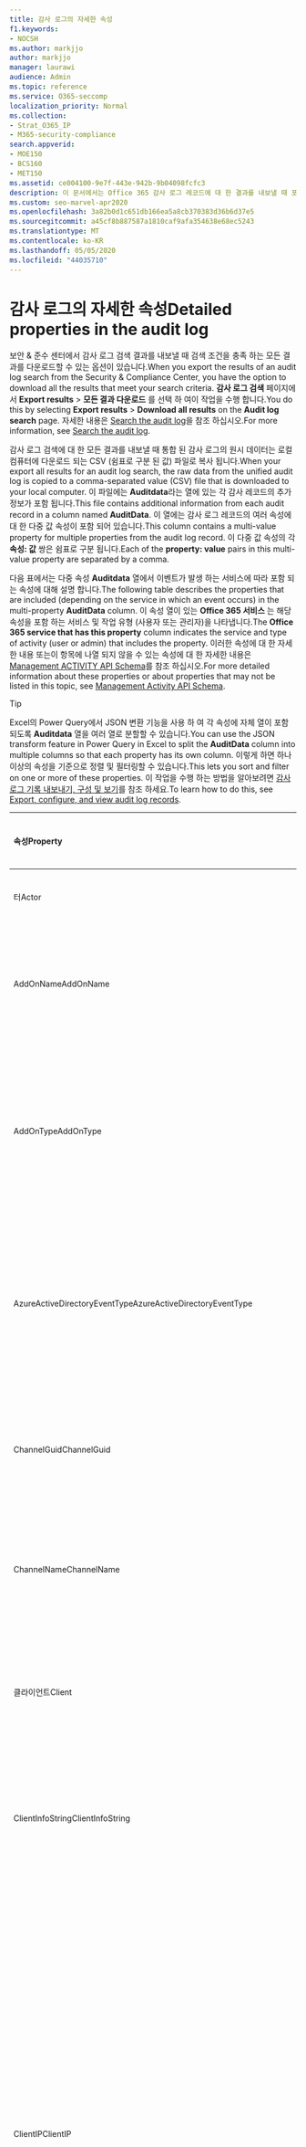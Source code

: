 ```yaml
---
title: 감사 로그의 자세한 속성
f1.keywords:
- NOCSH
ms.author: markjjo
author: markjjo
manager: laurawi
audience: Admin
ms.topic: reference
ms.service: O365-seccomp
localization_priority: Normal
ms.collection:
- Strat_O365_IP
- M365-security-compliance
search.appverid:
- MOE150
- BCS160
- MET150
ms.assetid: ce004100-9e7f-443e-942b-9b04098fcfc3
description: 이 문서에서는 Office 365 감사 로그 레코드에 대 한 결과를 내보낼 때 포함 되는 추가 속성에 대해 설명 합니다.
ms.custom: seo-marvel-apr2020
ms.openlocfilehash: 3a82b0d1c651db166ea5a8cb370383d36b6d37e5
ms.sourcegitcommit: a45cf8b887587a1810caf9afa354638e68ec5243
ms.translationtype: MT
ms.contentlocale: ko-KR
ms.lasthandoff: 05/05/2020
ms.locfileid: "44035710"
---
```

# <a name="detailed-properties-in-the-audit-log"></a><span data-ttu-id="0050f-103">감사 로그의 자세한 속성</span><span class="sxs-lookup"><span data-stu-id="0050f-103">Detailed properties in the audit log</span></span>

<span data-ttu-id="0050f-104">보안 & 준수 센터에서 감사 로그 검색 결과를 내보낼 때 검색 조건을 충족 하는 모든 결과를 다운로드할 수 있는 옵션이 있습니다.</span><span class="sxs-lookup"><span data-stu-id="0050f-104">When you export the results of an audit log search from the Security & Compliance Center, you have the option to download all the results that meet your search criteria.</span></span> <span data-ttu-id="0050f-105">**감사 로그 검색** 페이지에서 **Export results** \> **모든 결과 다운로드** 를 선택 하 여이 작업을 수행 합니다.</span><span class="sxs-lookup"><span data-stu-id="0050f-105">You do this by selecting **Export results** \> **Download all results** on the **Audit log search** page.</span></span> <span data-ttu-id="0050f-106">자세한 내용은 [Search the audit log](search-the-audit-log-in-security-and-compliance.md)을 참조 하십시오.</span><span class="sxs-lookup"><span data-stu-id="0050f-106">For more information, see [Search the audit log](search-the-audit-log-in-security-and-compliance.md).</span></span>
  
 <span data-ttu-id="0050f-107">감사 로그 검색에 대 한 모든 결과를 내보낼 때 통합 된 감사 로그의 원시 데이터는 로컬 컴퓨터에 다운로드 되는 CSV (쉼표로 구분 된 값) 파일로 복사 됩니다.</span><span class="sxs-lookup"><span data-stu-id="0050f-107">When your export all results for an audit log search, the raw data from the unified audit log is copied to a comma-separated value (CSV) file that is downloaded to your local computer.</span></span> <span data-ttu-id="0050f-108">이 파일에는 **Auditdata**라는 열에 있는 각 감사 레코드의 추가 정보가 포함 됩니다.</span><span class="sxs-lookup"><span data-stu-id="0050f-108">This file contains additional information from each audit record in a column named **AuditData**.</span></span> <span data-ttu-id="0050f-109">이 열에는 감사 로그 레코드의 여러 속성에 대 한 다중 값 속성이 포함 되어 있습니다.</span><span class="sxs-lookup"><span data-stu-id="0050f-109">This column contains a multi-value property for multiple properties from the audit log record.</span></span> <span data-ttu-id="0050f-110">이 다중 값 속성의 각 **속성: 값** 쌍은 쉼표로 구분 됩니다.</span><span class="sxs-lookup"><span data-stu-id="0050f-110">Each of the **property: value** pairs in this multi-value property are separated by a comma.</span></span> 
  
<span data-ttu-id="0050f-111">다음 표에서는 다중 속성 **Auditdata** 열에서 이벤트가 발생 하는 서비스에 따라 포함 되는 속성에 대해 설명 합니다.</span><span class="sxs-lookup"><span data-stu-id="0050f-111">The following table describes the properties that are included (depending on the service in which an event occurs) in the multi-property **AuditData** column.</span></span> <span data-ttu-id="0050f-112">이 속성 열이 있는 **Office 365 서비스** 는 해당 속성을 포함 하는 서비스 및 작업 유형 (사용자 또는 관리자)을 나타냅니다.</span><span class="sxs-lookup"><span data-stu-id="0050f-112">The **Office 365 service that has this property** column indicates the service and type of activity (user or admin) that includes the property.</span></span> <span data-ttu-id="0050f-113">이러한 속성에 대 한 자세한 내용 또는이 항목에 나열 되지 않을 수 있는 속성에 대 한 자세한 내용은 [Management ACTIVITY API Schema](https://go.microsoft.com/fwlink/p/?LinkId=717993)를 참조 하십시오.</span><span class="sxs-lookup"><span data-stu-id="0050f-113">For more detailed information about these properties or about properties that may not be listed in this topic, see [Management Activity API Schema](https://go.microsoft.com/fwlink/p/?LinkId=717993).</span></span>
  
> [!TIP]
> <span data-ttu-id="0050f-114">Excel의 Power Query에서 JSON 변환 기능을 사용 하 여 각 속성에 자체 열이 포함 되도록 **Auditdata** 열을 여러 열로 분할할 수 있습니다.</span><span class="sxs-lookup"><span data-stu-id="0050f-114">You can use the JSON transform feature in Power Query in Excel to split the **AuditData** column into multiple columns so that each property has its own column.</span></span> <span data-ttu-id="0050f-115">이렇게 하면 하나 이상의 속성을 기준으로 정렬 및 필터링할 수 있습니다.</span><span class="sxs-lookup"><span data-stu-id="0050f-115">This lets you sort and filter on one or more of these properties.</span></span> <span data-ttu-id="0050f-116">이 작업을 수행 하는 방법을 알아보려면 [감사 로그 기록 내보내기, 구성 및 보기](export-view-audit-log-records.md)를 참조 하세요.</span><span class="sxs-lookup"><span data-stu-id="0050f-116">To learn how to do this, see [Export, configure, and view audit log records](export-view-audit-log-records.md).</span></span> 
  
|<span data-ttu-id="0050f-117">**속성**</span><span class="sxs-lookup"><span data-stu-id="0050f-117">**Property**</span></span>|<span data-ttu-id="0050f-118">**설명**</span><span class="sxs-lookup"><span data-stu-id="0050f-118">**Description**</span></span>|<span data-ttu-id="0050f-119">**이 속성을 가진 Microsoft 365 서비스**</span><span class="sxs-lookup"><span data-stu-id="0050f-119">**Microsoft 365 service that has this property**</span></span>|
|:-----|:-----|:-----|
|<span data-ttu-id="0050f-120">터</span><span class="sxs-lookup"><span data-stu-id="0050f-120">Actor</span></span>|<span data-ttu-id="0050f-121">작업을 수행한 사용자 또는 서비스 계정입니다.</span><span class="sxs-lookup"><span data-stu-id="0050f-121">The user or service account that performed the action.</span></span>|<span data-ttu-id="0050f-122">Azure Active Directory</span><span class="sxs-lookup"><span data-stu-id="0050f-122">Azure Active Directory</span></span>|
|<span data-ttu-id="0050f-123">AddOnName</span><span class="sxs-lookup"><span data-stu-id="0050f-123">AddOnName</span></span>|<span data-ttu-id="0050f-124">팀에서 추가, 제거 또는 업데이트 된 추가 기능의 이름입니다.</span><span class="sxs-lookup"><span data-stu-id="0050f-124">The name of an add-on that was added, removed, or updated in a team.</span></span> <span data-ttu-id="0050f-125">Microsoft 팀의 추가 기능 유형은 bot, 커넥터 또는 탭입니다.</span><span class="sxs-lookup"><span data-stu-id="0050f-125">The type of add-ons in Microsoft Teams is a bot, a connector, or a tab.</span></span>|<span data-ttu-id="0050f-126">Microsoft Teams</span><span class="sxs-lookup"><span data-stu-id="0050f-126">Microsoft Teams</span></span>|
|<span data-ttu-id="0050f-127">AddOnType</span><span class="sxs-lookup"><span data-stu-id="0050f-127">AddOnType</span></span>|<span data-ttu-id="0050f-128">팀에서 추가, 제거 또는 업데이트 된 추가 기능의 유형입니다.</span><span class="sxs-lookup"><span data-stu-id="0050f-128">The type of an add-on that was added, removed, or updated in a team.</span></span> <span data-ttu-id="0050f-129">다음 값은 추가 기능의 형식을 나타냅니다.</span><span class="sxs-lookup"><span data-stu-id="0050f-129">The following values indicate the type of add-on.</span></span>  <br/> <span data-ttu-id="0050f-130">**1** -bot을 나타냅니다.</span><span class="sxs-lookup"><span data-stu-id="0050f-130">**1** - Indicates a bot.</span></span><br/> <span data-ttu-id="0050f-131">**2** -커넥터를 나타냅니다.</span><span class="sxs-lookup"><span data-stu-id="0050f-131">**2** - Indicates a connector.</span></span><br/> <span data-ttu-id="0050f-132">**3** -탭을 나타냅니다.</span><span class="sxs-lookup"><span data-stu-id="0050f-132">**3** - Indicates a tab.</span></span>|<span data-ttu-id="0050f-133">Microsoft Teams</span><span class="sxs-lookup"><span data-stu-id="0050f-133">Microsoft Teams</span></span>|
|<span data-ttu-id="0050f-134">AzureActiveDirectoryEventType</span><span class="sxs-lookup"><span data-stu-id="0050f-134">AzureActiveDirectoryEventType</span></span>|<span data-ttu-id="0050f-135">Azure Active Directory 이벤트의 유형입니다.</span><span class="sxs-lookup"><span data-stu-id="0050f-135">The type of Azure Active Directory event.</span></span> <span data-ttu-id="0050f-136">이벤트 유형을 나타내는 값은 다음과 같습니다.</span><span class="sxs-lookup"><span data-stu-id="0050f-136">The following values indicate the type of event.</span></span>  <br/> <span data-ttu-id="0050f-137">**0** -계정 로그인 이벤트를 나타냅니다.</span><span class="sxs-lookup"><span data-stu-id="0050f-137">**0** - Indicates an account login event.</span></span><br/> <span data-ttu-id="0050f-138">**1** -Azure 응용 프로그램 보안 이벤트를 나타냅니다.</span><span class="sxs-lookup"><span data-stu-id="0050f-138">**1** - Indicates an Azure application security event.</span></span>|<span data-ttu-id="0050f-139">Azure Active Directory</span><span class="sxs-lookup"><span data-stu-id="0050f-139">Azure Active Directory</span></span>|
|<span data-ttu-id="0050f-140">ChannelGuid</span><span class="sxs-lookup"><span data-stu-id="0050f-140">ChannelGuid</span></span>|<span data-ttu-id="0050f-141">Microsoft 팀 채널의 ID입니다.</span><span class="sxs-lookup"><span data-stu-id="0050f-141">The ID of a Microsoft Teams channel.</span></span> <span data-ttu-id="0050f-142">채널이 있는 팀이 **Teamname** 및 **teamname** 속성으로 식별 됩니다.</span><span class="sxs-lookup"><span data-stu-id="0050f-142">The team that the channel is located in is identified by the **TeamName** and **TeamGuid** properties.</span></span>|<span data-ttu-id="0050f-143">Microsoft Teams</span><span class="sxs-lookup"><span data-stu-id="0050f-143">Microsoft Teams</span></span>|
|<span data-ttu-id="0050f-144">ChannelName</span><span class="sxs-lookup"><span data-stu-id="0050f-144">ChannelName</span></span>|<span data-ttu-id="0050f-145">Microsoft 팀 채널의 이름입니다.</span><span class="sxs-lookup"><span data-stu-id="0050f-145">The name of a Microsoft Teams channel.</span></span> <span data-ttu-id="0050f-146">채널이 있는 팀이 **Teamname** 및 **teamname** 속성으로 식별 됩니다.</span><span class="sxs-lookup"><span data-stu-id="0050f-146">The team that the channel is located in is identified by the **TeamName** and **TeamGuid** properties.</span></span>|<span data-ttu-id="0050f-147">Microsoft Teams</span><span class="sxs-lookup"><span data-stu-id="0050f-147">Microsoft Teams</span></span>|
|<span data-ttu-id="0050f-148">클라이언트</span><span class="sxs-lookup"><span data-stu-id="0050f-148">Client</span></span>|<span data-ttu-id="0050f-149">클라이언트 장치, 장치 OS 및 login 이벤트에 사용 되는 장치 브라우저 (예: Nokia Lumia 920;) Windows Phone 8; IE Mobile 11).</span><span class="sxs-lookup"><span data-stu-id="0050f-149">The client device, the device OS, and the device browser used for the login event (for example, Nokia Lumia 920; Windows Phone 8; IE Mobile 11).</span></span>|<span data-ttu-id="0050f-150">Azure Active Directory</span><span class="sxs-lookup"><span data-stu-id="0050f-150">Azure Active Directory</span></span>|
|<span data-ttu-id="0050f-151">ClientInfoString</span><span class="sxs-lookup"><span data-stu-id="0050f-151">ClientInfoString</span></span>|<span data-ttu-id="0050f-152">브라우저 버전, Outlook 버전 및 모바일 장치 정보와 같이 작업을 수행 하는 데 사용한 전자 메일 클라이언트에 대 한 정보</span><span class="sxs-lookup"><span data-stu-id="0050f-152">Information about the email client that was used to perform the operation, such as a browser version, Outlook version, and mobile device information</span></span>|<span data-ttu-id="0050f-153">Exchange (사서함 활동)</span><span class="sxs-lookup"><span data-stu-id="0050f-153">Exchange (mailbox activity)</span></span>|
|<span data-ttu-id="0050f-154">ClientIP</span><span class="sxs-lookup"><span data-stu-id="0050f-154">ClientIP</span></span>|<span data-ttu-id="0050f-155">활동을 로그할 때 사용 된 장치의 IP 주소입니다.</span><span class="sxs-lookup"><span data-stu-id="0050f-155">The IP address of the device that was used when the activity was logged.</span></span> <span data-ttu-id="0050f-156">IP 주소는 IPv4 또는 IPv6 주소 형식으로 표시됩니다.</span><span class="sxs-lookup"><span data-stu-id="0050f-156">The IP address is displayed in either an IPv4 or IPv6 address format.</span></span><br/><br/> <span data-ttu-id="0050f-157">일부 서비스의 경우이 속성에 표시 되는 값은 사용자를 대신 하 여 서비스를 호출 하는 신뢰할 수 있는 응용 프로그램 (예: 웹 앱의 Office)의 IP 주소 이며, 활동을 수행한 사용자가 사용 하는 장치의 IP 주소가 아닙니다.</span><span class="sxs-lookup"><span data-stu-id="0050f-157">For some services, the value displayed in this property might be the IP address for a trusted application (for example, Office on the web apps) calling into the service on behalf of a user and not the IP address of the device used by person who performed the activity.</span></span> <br/><br/><span data-ttu-id="0050f-158">또한 Azure Active Directory 관련 이벤트에 대 한 관리 활동 (또는 시스템 계정에서 수행 하는 작업)에 대해 IP 주소가 기록 되지 않으며 ClientIP 속성 값은 `null`입니다.</span><span class="sxs-lookup"><span data-stu-id="0050f-158">Also, for admin activity (or activity performed by a system account) for Azure Active Directory-related events, the IP address isn't logged and the value for the ClientIP property is `null`.</span></span> |<span data-ttu-id="0050f-159">Azure Active Directory, Exchange, SharePoint</span><span class="sxs-lookup"><span data-stu-id="0050f-159">Azure Active Directory, Exchange, SharePoint</span></span>|
|<span data-ttu-id="0050f-160">CreationTime</span><span class="sxs-lookup"><span data-stu-id="0050f-160">CreationTime</span></span>|<span data-ttu-id="0050f-161">사용자가 활동을 수행 했을 때 UTC (협정 세계시)로 표시 되는 날짜와 시간입니다.</span><span class="sxs-lookup"><span data-stu-id="0050f-161">The date and time in Coordinated Universal Time (UTC) when the user performed the activity.</span></span>|<span data-ttu-id="0050f-162">모두</span><span class="sxs-lookup"><span data-stu-id="0050f-162">All</span></span>|
|<span data-ttu-id="0050f-163">DestinationFileExtension</span><span class="sxs-lookup"><span data-stu-id="0050f-163">DestinationFileExtension</span></span>|<span data-ttu-id="0050f-164">복사 하거나 이동할 파일의 파일 확장명입니다.</span><span class="sxs-lookup"><span data-stu-id="0050f-164">The file extension of a file that is copied or moved.</span></span> <span data-ttu-id="0050f-165">이 속성은 FileCopied 및 FileMoved 사용자 작업에만 표시 됩니다.</span><span class="sxs-lookup"><span data-stu-id="0050f-165">This property is displayed only for the FileCopied and FileMoved user activities.</span></span>|<span data-ttu-id="0050f-166">SharePoint</span><span class="sxs-lookup"><span data-stu-id="0050f-166">SharePoint</span></span>|
|<span data-ttu-id="0050f-167">DestinationFileName</span><span class="sxs-lookup"><span data-stu-id="0050f-167">DestinationFileName</span></span>|<span data-ttu-id="0050f-168">파일 이름이 복사 되거나 이동 됩니다.</span><span class="sxs-lookup"><span data-stu-id="0050f-168">The name of the file is copied or moved.</span></span> <span data-ttu-id="0050f-169">이 속성은 FileCopied 및 FileMoved 작업에만 표시 됩니다.</span><span class="sxs-lookup"><span data-stu-id="0050f-169">This property is displayed only for the FileCopied and FileMoved actions.</span></span>|<span data-ttu-id="0050f-170">SharePoint</span><span class="sxs-lookup"><span data-stu-id="0050f-170">SharePoint</span></span>|
|<span data-ttu-id="0050f-171">DestinationRelativeUrl</span><span class="sxs-lookup"><span data-stu-id="0050f-171">DestinationRelativeUrl</span></span>|<span data-ttu-id="0050f-172">파일을 복사 하거나 이동할 대상 폴더의 URL입니다.</span><span class="sxs-lookup"><span data-stu-id="0050f-172">The URL of the destination folder where a file is copied or moved.</span></span> <span data-ttu-id="0050f-173">**SiteURL**, **DestinationRelativeURL**및 **destinationfilename** 속성에 대 한 값의 조합이 복사 된 파일의 전체 경로 이름인 **ObjectID** 속성의 값과 같습니다.</span><span class="sxs-lookup"><span data-stu-id="0050f-173">The combination of the values for the **SiteURL**, the **DestinationRelativeURL**, and the **DestinationFileName** property is the same as the value for the **ObjectID** property, which is the full path name for the file that was copied.</span></span> <span data-ttu-id="0050f-174">이 속성은 FileCopied 및 FileMoved 사용자 작업에만 표시 됩니다.</span><span class="sxs-lookup"><span data-stu-id="0050f-174">This property is displayed only for the FileCopied and FileMoved user activities.</span></span>|<span data-ttu-id="0050f-175">SharePoint</span><span class="sxs-lookup"><span data-stu-id="0050f-175">SharePoint</span></span>|
|<span data-ttu-id="0050f-176">EventSource</span><span class="sxs-lookup"><span data-stu-id="0050f-176">EventSource</span></span>|<span data-ttu-id="0050f-177">SharePoint에서 이벤트가 발생 한 것을 식별 합니다.</span><span class="sxs-lookup"><span data-stu-id="0050f-177">Identifies that an event occurred in SharePoint.</span></span> <span data-ttu-id="0050f-178">사용할 수 있는 값은 **SharePoint** 및 **objectmodel**입니다.</span><span class="sxs-lookup"><span data-stu-id="0050f-178">Possible values are **SharePoint** and **ObjectModel**.</span></span>|<span data-ttu-id="0050f-179">SharePoint</span><span class="sxs-lookup"><span data-stu-id="0050f-179">SharePoint</span></span>|
|<span data-ttu-id="0050f-180">ExternalAccess</span><span class="sxs-lookup"><span data-stu-id="0050f-180">ExternalAccess</span></span>|<span data-ttu-id="0050f-181">Exchange 관리 활동의 경우, cmdlet이 조직의 사용자에 의해 실행 되었는지, Microsoft 데이터 센터 담당자나 데이터 센터 서비스 계정 또는 위임 된 관리자가 실행할지를 지정 합니다.</span><span class="sxs-lookup"><span data-stu-id="0050f-181">For Exchange admin activity, specifies whether the cmdlet was run by a user in your organization, by Microsoft datacenter personnel or a datacenter service account, or by a delegated administrator.</span></span> <span data-ttu-id="0050f-182">값이 **False** 이면 조직의 다른 사용자가 cmdlet을 실행 한 것입니다.</span><span class="sxs-lookup"><span data-stu-id="0050f-182">The value **False** indicates that the cmdlet was run by someone in your organization.</span></span> <span data-ttu-id="0050f-183">**True** 값은 데이터 센터 직원, 데이터 센터 서비스 계정 또는 위임 된 관리자에 의해 cmdlet이 실행 되었음을 나타냅니다.</span><span class="sxs-lookup"><span data-stu-id="0050f-183">The value **True** indicates that the cmdlet was run by datacenter personnel, a datacenter service account, or a delegated administrator.</span></span>  <br/> <span data-ttu-id="0050f-184">Exchange 사서함 활동의 경우 조직 외부의 사용자가 사서함에 액세스 했는지 여부를 지정 합니다.</span><span class="sxs-lookup"><span data-stu-id="0050f-184">For Exchange mailbox activity, specifies whether a mailbox was accessed by a user outside your organization.</span></span>|<span data-ttu-id="0050f-185">Exchange</span><span class="sxs-lookup"><span data-stu-id="0050f-185">Exchange</span></span>|
|<span data-ttu-id="0050f-186">ExtendedProperties</span><span class="sxs-lookup"><span data-stu-id="0050f-186">ExtendedProperties</span></span>|<span data-ttu-id="0050f-187">Azure Active Directory 이벤트에 대 한 확장 된 속성입니다.</span><span class="sxs-lookup"><span data-stu-id="0050f-187">The extended properties for an Azure Active Directory event.</span></span>|<span data-ttu-id="0050f-188">Azure Active Directory</span><span class="sxs-lookup"><span data-stu-id="0050f-188">Azure Active Directory</span></span>|
|<span data-ttu-id="0050f-189">ID</span><span class="sxs-lookup"><span data-stu-id="0050f-189">ID</span></span>|<span data-ttu-id="0050f-190">보고서 항목의 ID입니다.</span><span class="sxs-lookup"><span data-stu-id="0050f-190">The ID of the report entry.</span></span> <span data-ttu-id="0050f-191">ID는 보고서 항목을 고유 하 게 식별 합니다.</span><span class="sxs-lookup"><span data-stu-id="0050f-191">The ID uniquely identifies the report entry.</span></span>|<span data-ttu-id="0050f-192">모두</span><span class="sxs-lookup"><span data-stu-id="0050f-192">All</span></span>|
|<span data-ttu-id="0050f-193">InternalLogonType</span><span class="sxs-lookup"><span data-stu-id="0050f-193">InternalLogonType</span></span>|<span data-ttu-id="0050f-194">내부용으로 예약되어 있습니다.</span><span class="sxs-lookup"><span data-stu-id="0050f-194">Reserved for internal use.</span></span>|<span data-ttu-id="0050f-195">Exchange (사서함 활동)</span><span class="sxs-lookup"><span data-stu-id="0050f-195">Exchange (mailbox activity)</span></span>|
|<span data-ttu-id="0050f-196">ItemType</span><span class="sxs-lookup"><span data-stu-id="0050f-196">ItemType</span></span>|<span data-ttu-id="0050f-197">액세스 하거나 수정한 개체의 유형입니다.</span><span class="sxs-lookup"><span data-stu-id="0050f-197">The type of object that was accessed or modified.</span></span> <span data-ttu-id="0050f-198">사용할 수 있는 값에는 **파일**, **폴더**, **웹**, **사이트**, **테 넌 트**및 **documentlibrary**가 있습니다.</span><span class="sxs-lookup"><span data-stu-id="0050f-198">Possible values include **File**, **Folder**, **Web**, **Site**, **Tenant**, and **DocumentLibrary**.</span></span>|<span data-ttu-id="0050f-199">SharePoint</span><span class="sxs-lookup"><span data-stu-id="0050f-199">SharePoint</span></span>|
|<span data-ttu-id="0050f-200">LoginStatus</span><span class="sxs-lookup"><span data-stu-id="0050f-200">LoginStatus</span></span>|<span data-ttu-id="0050f-201">발생 했을 수 있는 로그인 실패를 확인 합니다.</span><span class="sxs-lookup"><span data-stu-id="0050f-201">Identifies login failures that might have occurred.</span></span>|<span data-ttu-id="0050f-202">Azure Active Directory</span><span class="sxs-lookup"><span data-stu-id="0050f-202">Azure Active Directory</span></span>|
|<span data-ttu-id="0050f-203">LogonType</span><span class="sxs-lookup"><span data-stu-id="0050f-203">LogonType</span></span>|<span data-ttu-id="0050f-204">사서함 액세스 유형입니다.</span><span class="sxs-lookup"><span data-stu-id="0050f-204">The type of mailbox access.</span></span> <span data-ttu-id="0050f-205">다음 값은 사서함에 액세스 한 사용자의 유형을 나타냅니다.</span><span class="sxs-lookup"><span data-stu-id="0050f-205">The following values indicate the type of user who accessed the mailbox.</span></span>  <br/><br/> <span data-ttu-id="0050f-206">**0** -사서함 소유자를 나타냅니다.</span><span class="sxs-lookup"><span data-stu-id="0050f-206">**0** - Indicates a mailbox owner.</span></span><br/> <span data-ttu-id="0050f-207">**1** -관리자를 나타냅니다.</span><span class="sxs-lookup"><span data-stu-id="0050f-207">**1** - Indicates an administrator.</span></span><br/> <span data-ttu-id="0050f-208">**2** -대리인을 나타냅니다.</span><span class="sxs-lookup"><span data-stu-id="0050f-208">**2** - Indicates a delegate.</span></span> <br/><span data-ttu-id="0050f-209">**3** -Microsoft 데이터 센터의 전송 서비스를 나타냅니다.</span><span class="sxs-lookup"><span data-stu-id="0050f-209">**3** - Indicates the transport service in the Microsoft datacenter.</span></span><br/> <span data-ttu-id="0050f-210">**4** -Microsoft 데이터 센터의 서비스 계정을 나타냅니다.</span><span class="sxs-lookup"><span data-stu-id="0050f-210">**4** - Indicates a   service account in the Microsoft datacenter.</span></span> <br/><span data-ttu-id="0050f-211">**6** -위임 된 관리자를 나타냅니다.</span><span class="sxs-lookup"><span data-stu-id="0050f-211">**6** - Indicates a delegated administrator.</span></span>|<span data-ttu-id="0050f-212">Exchange (사서함 활동)</span><span class="sxs-lookup"><span data-stu-id="0050f-212">Exchange (mailbox activity)</span></span>|
|<span data-ttu-id="0050f-213">MailboxGuid</span><span class="sxs-lookup"><span data-stu-id="0050f-213">MailboxGuid</span></span>|<span data-ttu-id="0050f-214">액세스 한 사서함의 Exchange GUID입니다.</span><span class="sxs-lookup"><span data-stu-id="0050f-214">The Exchange GUID of the mailbox that was accessed.</span></span>|<span data-ttu-id="0050f-215">Exchange (사서함 활동)</span><span class="sxs-lookup"><span data-stu-id="0050f-215">Exchange (mailbox activity)</span></span>|
|<span data-ttu-id="0050f-216">MailboxOwnerUPN</span><span class="sxs-lookup"><span data-stu-id="0050f-216">MailboxOwnerUPN</span></span>|<span data-ttu-id="0050f-217">액세스 한 사서함을 소유한 사용자의 전자 메일 주소입니다.</span><span class="sxs-lookup"><span data-stu-id="0050f-217">The email address of the person who owns the mailbox that was accessed.</span></span>|<span data-ttu-id="0050f-218">Exchange (사서함 활동)</span><span class="sxs-lookup"><span data-stu-id="0050f-218">Exchange (mailbox activity)</span></span>|
|<span data-ttu-id="0050f-219">구성원</span><span class="sxs-lookup"><span data-stu-id="0050f-219">Members</span></span>|<span data-ttu-id="0050f-220">팀에서 추가 되거나 제거 된 사용자를 나열 합니다.</span><span class="sxs-lookup"><span data-stu-id="0050f-220">Lists the users that have been added or removed from a team.</span></span> <span data-ttu-id="0050f-221">다음 값은 사용자에게 할당된 역할 유형을 나타냅니다.</span><span class="sxs-lookup"><span data-stu-id="0050f-221">The following values indicate the Role type assigned to the user.</span></span>  <br/><br/> <span data-ttu-id="0050f-222">**1** -소유자 역할을 나타냅니다.</span><span class="sxs-lookup"><span data-stu-id="0050f-222">**1** - Indicates  the Owner role.</span></span><br/> <span data-ttu-id="0050f-223">**2** - 구성원 역할을 나타냅니다.</span><span class="sxs-lookup"><span data-stu-id="0050f-223">**2** - Indicates the Member role.</span></span><br/> <span data-ttu-id="0050f-224">**3** - 게스트 역할을 나타냅니다.</span><span class="sxs-lookup"><span data-stu-id="0050f-224">**3** - Indicates the Guest role.</span></span> <br/><br/><span data-ttu-id="0050f-225">구성원 속성에는 조직의 이름 및 구성원의 전자 메일 주소도 포함됩니다.</span><span class="sxs-lookup"><span data-stu-id="0050f-225">The Members property also includes the name of your organization, and the member's email address.</span></span>|<span data-ttu-id="0050f-226">Microsoft Teams</span><span class="sxs-lookup"><span data-stu-id="0050f-226">Microsoft Teams</span></span>|
|<span data-ttu-id="0050f-227">ModifiedProperties (Name, NewValue, OldValue)</span><span class="sxs-lookup"><span data-stu-id="0050f-227">ModifiedProperties (Name, NewValue, OldValue)</span></span>|<span data-ttu-id="0050f-228">이 속성은 사이트 또는 사이트 모음 관리 그룹의 구성원으로 사용자를 추가 하는 등의 관리 이벤트에 포함 됩니다.</span><span class="sxs-lookup"><span data-stu-id="0050f-228">The property is included for admin events, such as adding a user as a member of a site or a site collection admin group.</span></span> <span data-ttu-id="0050f-229">이 속성에는 수정 된 속성의 이름 (예: 사이트 관리자 그룹)과 수정한 속성의 새 값 (사이트 관리자로 추가한 사용자 및 수정한 개체의 이전 값)이 포함 됩니다.</span><span class="sxs-lookup"><span data-stu-id="0050f-229">The property includes the name of the property that was modified (for example, the Site Admin group) the new value of the modified property (such the user who was added as a site admin, and the previous value of the modified object.</span></span>|<span data-ttu-id="0050f-230">모두 (관리 활동)</span><span class="sxs-lookup"><span data-stu-id="0050f-230">All (admin activity)</span></span>|
|<span data-ttu-id="0050f-231">Id</span><span class="sxs-lookup"><span data-stu-id="0050f-231">ObjectId</span></span>|<span data-ttu-id="0050f-232">Exchange 관리자 감사 로깅을 위해 cmdlet에 의해 수정 된 개체의 이름입니다.</span><span class="sxs-lookup"><span data-stu-id="0050f-232">For Exchange admin audit logging, the name of the object that was modified by the cmdlet.</span></span>  <br/> <span data-ttu-id="0050f-233">SharePoint 작업의 경우 사용자가 액세스 하는 파일 또는 폴더의 전체 URL 경로 이름입니다.</span><span class="sxs-lookup"><span data-stu-id="0050f-233">For SharePoint activity, the full URL path name of the file or folder accessed by a user.</span></span>  <br/> <span data-ttu-id="0050f-234">Azure AD 활동의 경우 수정 된 사용자 계정의 이름입니다.</span><span class="sxs-lookup"><span data-stu-id="0050f-234">For Azure AD activity, the name of the user account that was modified.</span></span>|<span data-ttu-id="0050f-235">모두</span><span class="sxs-lookup"><span data-stu-id="0050f-235">All</span></span>|
|<span data-ttu-id="0050f-236">작업</span><span class="sxs-lookup"><span data-stu-id="0050f-236">Operation</span></span>|<span data-ttu-id="0050f-237">사용자 또는 관리자 활동의 이름입니다.</span><span class="sxs-lookup"><span data-stu-id="0050f-237">The name of the user or admin activity.</span></span> <span data-ttu-id="0050f-238">이 속성의 값은 **활동** 드롭다운 목록에서 선택한 값에 해당 합니다.</span><span class="sxs-lookup"><span data-stu-id="0050f-238">The value of this property corresponds to the value that was selected in the **Activities** drop down list.</span></span> <span data-ttu-id="0050f-239">**모든 작업에 대해 결과 표시** 를 선택 하면 보고서에 모든 서비스에 대 한 모든 사용자 및 관리 활동에 대 한 항목이 포함 됩니다.</span><span class="sxs-lookup"><span data-stu-id="0050f-239">If **Show results for all activities** was selected, the report will included entries for all user and admin activities for all services.</span></span> <span data-ttu-id="0050f-240">감사 로그에 기록 된 작업/작업에 대 한 설명은 [Office 365에서 감사 로그 검색](search-the-audit-log-in-security-and-compliance.md)의 감사 된 **작업** 탭을 참조 하십시오.</span><span class="sxs-lookup"><span data-stu-id="0050f-240">For a description of the operations/activities that are logged in the audit log, see the **Audited activities** tab in [Search the audit log in the Office 365](search-the-audit-log-in-security-and-compliance.md).</span></span>  <br/> <span data-ttu-id="0050f-241">Exchange 관리 활동의 경우이 속성은 실행 된 cmdlet의 이름을 식별 합니다.</span><span class="sxs-lookup"><span data-stu-id="0050f-241">For Exchange admin activity, this property identifies the name of the cmdlet that was run.</span></span>|<span data-ttu-id="0050f-242">모두</span><span class="sxs-lookup"><span data-stu-id="0050f-242">All</span></span>|
|<span data-ttu-id="0050f-243">조직 id</span><span class="sxs-lookup"><span data-stu-id="0050f-243">OrganizationId</span></span>|<span data-ttu-id="0050f-244">조직의 GUID입니다.</span><span class="sxs-lookup"><span data-stu-id="0050f-244">The GUID for your organization.</span></span>|<span data-ttu-id="0050f-245">모두</span><span class="sxs-lookup"><span data-stu-id="0050f-245">All</span></span>|
|<span data-ttu-id="0050f-246">경로</span><span class="sxs-lookup"><span data-stu-id="0050f-246">Path</span></span>|<span data-ttu-id="0050f-247">액세스 한 메시지가 있는 사서함 폴더의 이름입니다.</span><span class="sxs-lookup"><span data-stu-id="0050f-247">The name of the mailbox folder where the message that was accessed is located.</span></span> <span data-ttu-id="0050f-248">이 속성은 또한 메시지가 만들어지거나 복사/이동 되는 폴더를 식별 합니다.</span><span class="sxs-lookup"><span data-stu-id="0050f-248">This property also identifies the folder a where a message is created in or copied/moved to.</span></span>|<span data-ttu-id="0050f-249">Exchange (사서함 활동)</span><span class="sxs-lookup"><span data-stu-id="0050f-249">Exchange (mailbox activity)</span></span>|
|<span data-ttu-id="0050f-250">매개 변수 </span><span class="sxs-lookup"><span data-stu-id="0050f-250">Parameters</span></span>|<span data-ttu-id="0050f-251">Exchange 관리 활동의 경우 Operation 속성에서 식별 된 cmdlet에 사용 된 모든 매개 변수의 이름과 값입니다.</span><span class="sxs-lookup"><span data-stu-id="0050f-251">For Exchange admin activity, the name and value for all parameters that were used with the cmdlet that is identified in the Operation property.</span></span>|<span data-ttu-id="0050f-252">Exchange (관리 활동)</span><span class="sxs-lookup"><span data-stu-id="0050f-252">Exchange (admin activity)</span></span>|
|<span data-ttu-id="0050f-253">RecordType</span><span class="sxs-lookup"><span data-stu-id="0050f-253">RecordType</span></span>|<span data-ttu-id="0050f-254">Record에서 지정한 작업의 유형입니다.</span><span class="sxs-lookup"><span data-stu-id="0050f-254">The type of operation indicated by the record.</span></span> <span data-ttu-id="0050f-255">다음 값은 레코드 종류를 나타냅니다.</span><span class="sxs-lookup"><span data-stu-id="0050f-255">The following values indicate the record type.</span></span>  <br/><br/> <span data-ttu-id="0050f-256">**1** -Exchange 관리자 감사 로그의 레코드를 나타냅니다.</span><span class="sxs-lookup"><span data-stu-id="0050f-256">**1** - Indicates a record from the  Exchange  admin audit log.</span></span> <br/><span data-ttu-id="0050f-257">**2** -singled 사서함 항목에 대해 수행 된 작업에 대 한 Exchange 사서함 감사 로그의 레코드를 나타냅니다.</span><span class="sxs-lookup"><span data-stu-id="0050f-257">**2** - Indicates a record from the  Exchange  mailbox audit log for an operation performed on a singled mailbox item.</span></span> <br/><span data-ttu-id="0050f-258">**3** -Exchange 사서함 감사 로그 에서도 레코드를 나타냅니다.</span><span class="sxs-lookup"><span data-stu-id="0050f-258">**3** - Also indicates a record from the  Exchange  mailbox audit log.</span></span> <span data-ttu-id="0050f-259">이 레코드 종류는 여러 항목을 지운 편지함 폴더로 이동 하거나 여러 항목을 영구적으로 삭제 하는 등 원본 사서함의 여러 항목에 대해 작업이 수행 되었음을 나타냅니다.</span><span class="sxs-lookup"><span data-stu-id="0050f-259">This record type indicates that the operation was performed on multiple items in the source mailbox (such as moving multiple items to the Deleted Items folder or permanently deleting multiple items).</span></span> <br/><span data-ttu-id="0050f-260">**4** -사이트에 대 한 권한 할당 관리자 또는 사용자와 같은 SharePoint의 사이트 관리 작업을 나타냅니다.</span><span class="sxs-lookup"><span data-stu-id="0050f-260">**4** - Indicates a site admin operation in SharePoint, such as an administrator or user assigning permissions to a site.</span></span> <br/><span data-ttu-id="0050f-261">**6** -사용자가 파일을 보거나 수정 하는 등 SharePoint의 파일 또는 폴더 관련 작업을 나타냅니다.</span><span class="sxs-lookup"><span data-stu-id="0050f-261">**6** - Indicates a file or folder-related operation in SharePoint, such as a user viewing or modifying a file.</span></span> <br/><span data-ttu-id="0050f-262">**8** -Azure Active Directory에서 수행 된 관리 작업을 나타냅니다.</span><span class="sxs-lookup"><span data-stu-id="0050f-262">**8** - Indicates an admin operation performed in Azure Active Directory.</span></span> <br/><span data-ttu-id="0050f-263">**9** -OrgId 로그인 이벤트를 Azure Active Directory에 표시 합니다.</span><span class="sxs-lookup"><span data-stu-id="0050f-263">**9** - Indicates  OrgId logon events in Azure Active Directory.</span></span> <span data-ttu-id="0050f-264">이 레코드 종류는 더 이상 사용 되지 않습니다.</span><span class="sxs-lookup"><span data-stu-id="0050f-264">This record type is being deprecated.</span></span> <br/><span data-ttu-id="0050f-265">**10** -데이터 센터에서 Microsoft 담당자가 수행한 보안 cmdlet 이벤트를 나타냅니다.</span><span class="sxs-lookup"><span data-stu-id="0050f-265">**10** - Indicates security cmdlet events that were performed by Microsoft personnel in the data center.</span></span> <br/><span data-ttu-id="0050f-266">**11** -SHAREPOINT의 DLP (데이터 손실 방지) 이벤트를 나타냅니다.</span><span class="sxs-lookup"><span data-stu-id="0050f-266">**11** - Indicates Data loss protection (DLP) events in SharePoint.</span></span><br/> <span data-ttu-id="0050f-267">**12** -Sway 이벤트를 나타냅니다.</span><span class="sxs-lookup"><span data-stu-id="0050f-267">**12** - Indicates Sway events.</span></span> <br/><span data-ttu-id="0050f-268">**13** -통합 dlp 정책으로 구성 된 경우 EXCHANGE의 DLP 이벤트를 나타냅니다.</span><span class="sxs-lookup"><span data-stu-id="0050f-268">**13** - Indicates DLP events in Exchange, when configured with a unified a DLP policy.</span></span> <span data-ttu-id="0050f-269">Exchange 메일 흐름 규칙 (전송 규칙이 라고도 함)을 기반으로 하는 DLP 이벤트는 지원 되지 않습니다.</span><span class="sxs-lookup"><span data-stu-id="0050f-269">DLP events based on Exchange mail flow rules (also known as transport rules) aren't supported.</span></span><br><span data-ttu-id="0050f-270">**14** -SharePoint의 공유 이벤트를 나타냅니다.</span><span class="sxs-lookup"><span data-stu-id="0050f-270">**14** - Indicates sharing events in SharePoint.</span></span><br/> <span data-ttu-id="0050f-271">**15** -Azure Active DIRECTORY의 STS (보안 토큰 서비스) 로그온 이벤트를 나타냅니다.</span><span class="sxs-lookup"><span data-stu-id="0050f-271">**15** - Indicates Secure Token Service (STS) logon events in Azure Active Directory.</span></span> <br/><span data-ttu-id="0050f-272">**18** -보안 & 준수 센터 이벤트를 나타냅니다.</span><span class="sxs-lookup"><span data-stu-id="0050f-272">**18** - Indicates Security & Compliance Center events.</span></span> <br/><span data-ttu-id="0050f-273">**19** -매우 짧은 기간 내에 반복 되는 작업에 대 한 집계 된 Exchange 사서함 작업을 나타냅니다.</span><span class="sxs-lookup"><span data-stu-id="0050f-273">**19** - Indicates aggregated Exchange mailbox operations for repetitive activity that occurs within a very short duration.</span></span> <br/><span data-ttu-id="0050f-274">**20** -Power BI 이벤트를 나타냅니다.</span><span class="sxs-lookup"><span data-stu-id="0050f-274">**20** - Indicates Power BI events.</span></span> <br/><span data-ttu-id="0050f-275">**21**-Dynamics 365 이벤트를 나타냅니다.</span><span class="sxs-lookup"><span data-stu-id="0050f-275">**21**- Indicates Dynamics 365 events.</span></span><br/><span data-ttu-id="0050f-276">**22** -Yammer 이벤트를 나타냅니다.</span><span class="sxs-lookup"><span data-stu-id="0050f-276">**22** - Indicates Yammer events.</span></span> <br/><span data-ttu-id="0050f-277">**23** -비즈니스용 Skype 이벤트를 나타냅니다.</span><span class="sxs-lookup"><span data-stu-id="0050f-277">**23** - Indicates Skype for Business events.</span></span> <br/><span data-ttu-id="0050f-278">**24** -eDiscovery 이벤트를 나타냅니다.</span><span class="sxs-lookup"><span data-stu-id="0050f-278">**24** - Indicates eDiscovery events.</span></span> <span data-ttu-id="0050f-279">이 레코드 종류는 보안 및 준수 센터에서 콘텐츠 검색을 실행 하 고 eDiscovery 사례를 관리 하 여 수행한 작업을 나타냅니다.</span><span class="sxs-lookup"><span data-stu-id="0050f-279">This record type indicates activities that were performed by running content searches and managing eDiscovery cases in the security and compliance center.</span></span> <span data-ttu-id="0050f-280">자세한 내용은 [audit log에서 eDiscovery 활동 검색](search-for-ediscovery-activities-in-the-audit-log.md)을 참조 하십시오.</span><span class="sxs-lookup"><span data-stu-id="0050f-280">For more information, see [Search for eDiscovery activities in the audit log](search-for-ediscovery-activities-in-the-audit-log.md).</span></span><br/><span data-ttu-id="0050f-281">**25, 26 또는 27** -Microsoft 팀 이벤트를 나타냅니다.</span><span class="sxs-lookup"><span data-stu-id="0050f-281">**25, 26, or 27** - Indicates Microsoft Teams events.</span></span> <br/><span data-ttu-id="0050f-282">**28** -Exchange Online Protection 및 Office 365 Advanced Threat protection의 피싱 및 맬웨어 이벤트를 나타냅니다.</span><span class="sxs-lookup"><span data-stu-id="0050f-282">**28** - Indicates phishing and malware events from Exchange Online Protection and Office 365 Advanced Threat Protection.</span></span><br/><span data-ttu-id="0050f-283">**29** -Exchange Online Protection 및 Office 365 Advanced Threat protection의 전송 이벤트를 나타냅니다.</span><span class="sxs-lookup"><span data-stu-id="0050f-283">**29** - Indicates submission events from Exchange Online Protection and Office 365 Advanced Threat Protection.</span></span><br/><span data-ttu-id="0050f-284">**30** -Microsoft 파워 자동화 (이전의 microsoft Flow) 이벤트를 나타냅니다.</span><span class="sxs-lookup"><span data-stu-id="0050f-284">**30** - Indicates Microsoft Power Automate (formerly called Microsoft Flow) events.</span></span><br/> <span data-ttu-id="0050f-285">**31** -고급 eDiscovery 이벤트를 나타냅니다.</span><span class="sxs-lookup"><span data-stu-id="0050f-285">**31** - Indicates Advanced eDiscovery events.</span></span><br/> <span data-ttu-id="0050f-286">**32** -Microsoft Stream 이벤트를 나타냅니다.</span><span class="sxs-lookup"><span data-stu-id="0050f-286">**32** - Indicates Microsoft Stream events.</span></span><br/> <span data-ttu-id="0050f-287">**33** -SHAREPOINT의 DLP 분류와 관련 된 이벤트를 나타냅니다.</span><span class="sxs-lookup"><span data-stu-id="0050f-287">**33** - Indicates events related to DLP classification in SharePoint.</span></span><br/><span data-ttu-id="0050f-288">**35** -Microsoft Project 이벤트를 나타냅니다.</span><span class="sxs-lookup"><span data-stu-id="0050f-288">**35** - Indicates Microsoft Project events.</span></span> <br/> <span data-ttu-id="0050f-289">**36** -SharePoint 목록 이벤트를 나타냅니다.</span><span class="sxs-lookup"><span data-stu-id="0050f-289">**36** - Indicates SharePoint list events.</span></span><br/><span data-ttu-id="0050f-290">**37** -SharePoint 주석과 관련 된 이벤트를 나타냅니다.</span><span class="sxs-lookup"><span data-stu-id="0050f-290">**37** - Indicates events related to SharePoint comments.</span></span> <br/><span data-ttu-id="0050f-291">**38** -보안 및 준수 센터의 보존 정책 및 보존 레이블과 관련 된 이벤트를 나타냅니다.</span><span class="sxs-lookup"><span data-stu-id="0050f-291">**38** - Indicates events related to retention policies and retention labels in the security and compliance center.</span></span>  <br/><span data-ttu-id="0050f-292">**40** -보안 및 준수 알림 신호의 결과로 생성 되는 이벤트를 나타냅니다.</span><span class="sxs-lookup"><span data-stu-id="0050f-292">**40** - Indicates events that results from security and compliance alert signals.</span></span><br/> <span data-ttu-id="0050f-293">**41** -안전 링크 차단 시간 및 Office 365 Advanced Threat Protection의 무시 이벤트 차단 이벤트가 표시 됩니다.</span><span class="sxs-lookup"><span data-stu-id="0050f-293">**41** - Indicates safe links time-of-block and block override events in Office 365 Advanced Threat Protection.</span></span><br/><span data-ttu-id="0050f-294">**42** -보안 & 준수 센터의 insights 및 보고서와 관련 된 이벤트를 나타냅니다.</span><span class="sxs-lookup"><span data-stu-id="0050f-294">**42** - Indicates events related to insights and reports in the Security & Compliance Center.</span></span><br/><span data-ttu-id="0050f-295">**44** -작업에 대 한 분석 이벤트를 나타냅니다.</span><span class="sxs-lookup"><span data-stu-id="0050f-295">**44** - Indicates Workplace Analytics events.</span></span> <br/><span data-ttu-id="0050f-296">**45** -파워 앱 이벤트를 나타냅니다.</span><span class="sxs-lookup"><span data-stu-id="0050f-296">**45** - Indicates Power Apps events.</span></span> <br/> <span data-ttu-id="0050f-297">**47** -SharePoint, OneDrive 및 Microsoft 팀의 파일에 대 한 Office 365 Advanced Threat Protection의 피싱 및 맬웨어 이벤트를 나타냅니다.</span><span class="sxs-lookup"><span data-stu-id="0050f-297">**47** - Indicates phishing and malware events from Office 365 Advanced Threat Protection for files in SharePoint, OneDrive, and Microsoft Teams.</span></span><br/> <span data-ttu-id="0050f-298">**49** -Microsoft 팀의 의료에 대 한 [환자의 응용 프로그램](https://docs.microsoft.com/MicrosoftTeams/expand-teams-across-your-org/healthcare/patients-audit) 이벤트를 나타냅니다.</span><span class="sxs-lookup"><span data-stu-id="0050f-298">**49** - Indicates [Patients application](https://docs.microsoft.com/MicrosoftTeams/expand-teams-across-your-org/healthcare/patients-audit) events in Microsoft Teams for Healthcare.</span></span> <br/><span data-ttu-id="0050f-299">**50** -Mail항목 액세스 된 사서함 감사 작업과 관련 된 이벤트를 나타냅니다.</span><span class="sxs-lookup"><span data-stu-id="0050f-299">**50** - Indicates events related to the MailItemsAccessed mailbox audit action.</span></span> <br/><span data-ttu-id="0050f-300">**51** 는 스팸 방지 및 메일 바이러스와 관련 된 이벤트를 나타냅니다.</span><span class="sxs-lookup"><span data-stu-id="0050f-300">**51** Indicates events related to Anti-spam and mail hygiene.</span></span> <br/><span data-ttu-id="0050f-301">**52** -DATA INSIGHTS REST API와 관련 된 이벤트를 나타냅니다.</span><span class="sxs-lookup"><span data-stu-id="0050f-301">**52** - Indicates events related to the Data Insights REST API.</span></span><br/><span data-ttu-id="0050f-302">**53** -정보 장벽 정책 응용 프로그램에 관련 된 이벤트를 나타냅니다.</span><span class="sxs-lookup"><span data-stu-id="0050f-302">**53** - Indicates events related to the application of information barrier policies.</span></span> <span data-ttu-id="0050f-303">자세한 내용은 [정보 장벽에 대 한 정책 정의](information-barriers-policies.md)를 참조 하세요.</span><span class="sxs-lookup"><span data-stu-id="0050f-303">For more information, see [Define policies for information barriers](information-barriers-policies.md).</span></span> <br/><span data-ttu-id="0050f-304">**54** -SharePoint 목록 항목 이벤트를 나타냅니다.</span><span class="sxs-lookup"><span data-stu-id="0050f-304">**54** - Indicates SharePoint list item events.</span></span><br/><span data-ttu-id="0050f-305">**55** -SharePoint 콘텐츠 형식 이벤트를 나타냅니다.</span><span class="sxs-lookup"><span data-stu-id="0050f-305">**55** - Indicates SharePoint content type events.</span></span><br/> <span data-ttu-id="0050f-306">**56** -SharePoint 목록 필드 이벤트를 나타냅니다.</span><span class="sxs-lookup"><span data-stu-id="0050f-306">**56** - Indicates SharePoint list field events.</span></span> <br/><span data-ttu-id="0050f-307">**62** -전자 메일 공격 캠페인과 관련 된 이벤트를 나타냅니다.</span><span class="sxs-lookup"><span data-stu-id="0050f-307">**62** - Indicates events related to email attack campaigns.</span></span> <span data-ttu-id="0050f-308">자세한 내용은 [Office 365 ATP의 캠페인 보기](https://docs.microsoft.com/microsoft-365/security/office-365-security/campaigns)를 참조 하세요.</span><span class="sxs-lookup"><span data-stu-id="0050f-308">For more information, see [Campaign Views in Office 365 ATP](https://docs.microsoft.com/microsoft-365/security/office-365-security/campaigns).</span></span><br/><span data-ttu-id="0050f-309">**64** -자동화 된 조사 및 응답 이벤트를 나타냅니다.</span><span class="sxs-lookup"><span data-stu-id="0050f-309">**64** - Indicates automated investigation and response events.</span></span> <span data-ttu-id="0050f-310">자세한 내용은 [Office 365의 자동화 된 조사 및 응답 (AIR)](../security/office-365-security/automated-investigation-response-office.md) 을 참조 하세요.</span><span class="sxs-lookup"><span data-stu-id="0050f-310">For information, see [automated investigation and response (AIR) in Office 365](../security/office-365-security/automated-investigation-response-office.md)</span></span><br/><span data-ttu-id="0050f-311">**65** -격리 감사 레코드 이벤트를 나타냅니다.</span><span class="sxs-lookup"><span data-stu-id="0050f-311">**65** - Indicates Quarantine Audit Record events.</span></span><br/><span data-ttu-id="0050f-312">**66** -Microsoft Forms 이벤트를 나타냅니다.</span><span class="sxs-lookup"><span data-stu-id="0050f-312">**66** - Indicates Microsoft Forms events.</span></span><br/><span data-ttu-id="0050f-313">**68** -Exchange의 통신 준수 이벤트를 나타냅니다.</span><span class="sxs-lookup"><span data-stu-id="0050f-313">**68** - Indicates Communication compliance events in Exchange.</span></span> <span data-ttu-id="0050f-314">자세한 내용은 [Microsoft 365의 통신 준수](communication-compliance.md)를 참조 하세요.</span><span class="sxs-lookup"><span data-stu-id="0050f-314">For more information, see [Communication compliance in Microsoft 365](communication-compliance.md).</span></span><br/><span data-ttu-id="0050f-315">**69** -고객 키 암호화와 관련 된 이벤트를 나타냅니다.</span><span class="sxs-lookup"><span data-stu-id="0050f-315">**69** - Indicates events related to Customer Key Encryption.</span></span> <span data-ttu-id="0050f-316">자세한 내용은 [Office 365에서 고객 키를 사용한 서비스 암호화](customer-key-overview.md)를 참조 하세요.</span><span class="sxs-lookup"><span data-stu-id="0050f-316">For more information, see [Service encryption with Customer Key in Office 365](customer-key-overview.md).</span></span> 
|<span data-ttu-id="0050f-317">ResultStatus</span><span class="sxs-lookup"><span data-stu-id="0050f-317">ResultStatus</span></span>|<span data-ttu-id="0050f-318">**작업** 속성에 지정 된 작업이 성공 했는지 여부를 나타냅니다.</span><span class="sxs-lookup"><span data-stu-id="0050f-318">Indicates whether the action (specified in the **Operation** property) was successful or not.</span></span>  <br/> <span data-ttu-id="0050f-319">Exchange 관리 활동의 경우이 값은 **True** (성공) 또는 **False** (failed) 중 하나입니다.</span><span class="sxs-lookup"><span data-stu-id="0050f-319">For Exchange admin activity, the value is either **True** (successful) or **False** (failed).</span></span>|<span data-ttu-id="0050f-320">모두</span><span class="sxs-lookup"><span data-stu-id="0050f-320">All</span></span>  <br/>|
|<span data-ttu-id="0050f-321">SecurityComplianceCenterEventType</span><span class="sxs-lookup"><span data-stu-id="0050f-321">SecurityComplianceCenterEventType</span></span>|<span data-ttu-id="0050f-322">작업이 보안 & 준수 센터 이벤트 임을 나타냅니다.</span><span class="sxs-lookup"><span data-stu-id="0050f-322">Indicates that the activity was a Security & Compliance Center event.</span></span> <span data-ttu-id="0050f-323">모든 보안 & 준수 센터 작업에는이 속성에 대 한 값이 **0** 으로 포함 됩니다.</span><span class="sxs-lookup"><span data-stu-id="0050f-323">All Security & Compliance Center activities will have a value of **0** for this property.</span></span>|<span data-ttu-id="0050f-324">보안 및 준수 센터</span><span class="sxs-lookup"><span data-stu-id="0050f-324">Security & Compliance Center</span></span>|
|<span data-ttu-id="0050f-325">SharingType</span><span class="sxs-lookup"><span data-stu-id="0050f-325">SharingType</span></span>|<span data-ttu-id="0050f-326">리소스를 공유 하는 사용자에 게 할당 된 공유 권한 유형입니다.</span><span class="sxs-lookup"><span data-stu-id="0050f-326">The type of sharing permissions that was assigned to the user that the resource was shared with.</span></span> <span data-ttu-id="0050f-327">이 사용자는 **Usersharedwith** 속성에서 식별 됩니다.</span><span class="sxs-lookup"><span data-stu-id="0050f-327">This user is identified in the **UserSharedWith** property.</span></span>|<span data-ttu-id="0050f-328">SharePoint</span><span class="sxs-lookup"><span data-stu-id="0050f-328">SharePoint</span></span>|
|<span data-ttu-id="0050f-329">사이트</span><span class="sxs-lookup"><span data-stu-id="0050f-329">Site</span></span>|<span data-ttu-id="0050f-330">사용자가 액세스 한 파일 또는 폴더가 있는 사이트의 GUID입니다.</span><span class="sxs-lookup"><span data-stu-id="0050f-330">The GUID of the site where the file or folder accessed by the user is located.</span></span>|<span data-ttu-id="0050f-331">SharePoint</span><span class="sxs-lookup"><span data-stu-id="0050f-331">SharePoint</span></span>|
|<span data-ttu-id="0050f-332">SiteUrl</span><span class="sxs-lookup"><span data-stu-id="0050f-332">SiteUrl</span></span>|<span data-ttu-id="0050f-333">사용자가 액세스 한 파일 또는 폴더가 있는 사이트의 URL입니다.</span><span class="sxs-lookup"><span data-stu-id="0050f-333">The URL of the site where the file or folder accessed by the user is located.</span></span>|<span data-ttu-id="0050f-334">SharePoint</span><span class="sxs-lookup"><span data-stu-id="0050f-334">SharePoint</span></span>|
|<span data-ttu-id="0050f-335">SourceFileExtension</span><span class="sxs-lookup"><span data-stu-id="0050f-335">SourceFileExtension</span></span>|<span data-ttu-id="0050f-336">사용자가 액세스 한 파일의 파일 확장명입니다.</span><span class="sxs-lookup"><span data-stu-id="0050f-336">The file extension of the file that was accessed by the user.</span></span> <span data-ttu-id="0050f-337">액세스 한 개체가 폴더인 경우이 속성은 비어 있습니다.</span><span class="sxs-lookup"><span data-stu-id="0050f-337">This property is blank if the object that was accessed is a folder.</span></span>|<span data-ttu-id="0050f-338">SharePoint</span><span class="sxs-lookup"><span data-stu-id="0050f-338">SharePoint</span></span>|
|<span data-ttu-id="0050f-339">SourceFileName</span><span class="sxs-lookup"><span data-stu-id="0050f-339">SourceFileName</span></span>|<span data-ttu-id="0050f-340">사용자가 액세스 하는 파일 또는 폴더의 이름입니다.</span><span class="sxs-lookup"><span data-stu-id="0050f-340">The name of the file or folder accessed by the user.</span></span>|<span data-ttu-id="0050f-341">SharePoint</span><span class="sxs-lookup"><span data-stu-id="0050f-341">SharePoint</span></span>|
|<span data-ttu-id="0050f-342">SourceRelativeUrl</span><span class="sxs-lookup"><span data-stu-id="0050f-342">SourceRelativeUrl</span></span>|<span data-ttu-id="0050f-343">사용자가 액세스 한 파일이 들어 있는 폴더의 URL입니다.</span><span class="sxs-lookup"><span data-stu-id="0050f-343">The URL of the folder that contains the file accessed by the user.</span></span> <span data-ttu-id="0050f-344">**SiteURL**, **SourceRelativeURL**및 **sourcefilename** 속성의 값 조합은 사용자가 액세스 하는 파일의 전체 경로 이름인 **ObjectID** 속성의 값과 같습니다.</span><span class="sxs-lookup"><span data-stu-id="0050f-344">The combination of the values for the **SiteURL**, the **SourceRelativeURL**, and the **SourceFileName** property is the same as the value for the **ObjectID** property, which is the full path name for the file accessed by the user.</span></span>|<span data-ttu-id="0050f-345">SharePoint</span><span class="sxs-lookup"><span data-stu-id="0050f-345">SharePoint</span></span>|
|<span data-ttu-id="0050f-346">제목</span><span class="sxs-lookup"><span data-stu-id="0050f-346">Subject</span></span>|<span data-ttu-id="0050f-347">액세스 한 메시지의 제목 줄입니다.</span><span class="sxs-lookup"><span data-stu-id="0050f-347">The subject line of the message that was accessed.</span></span>|<span data-ttu-id="0050f-348">Exchange (사서함 활동)</span><span class="sxs-lookup"><span data-stu-id="0050f-348">Exchange (mailbox activity)</span></span>|
|<span data-ttu-id="0050f-349">TabType</span><span class="sxs-lookup"><span data-stu-id="0050f-349">TabType</span></span>| <span data-ttu-id="0050f-350">팀에서 추가, 제거 또는 업데이트 된 탭의 유형입니다.</span><span class="sxs-lookup"><span data-stu-id="0050f-350">The type of tab added, removed, or updated in a team.</span></span> <span data-ttu-id="0050f-351">이 속성에 사용할 수 있는 값은 다음과 같습니다.</span><span class="sxs-lookup"><span data-stu-id="0050f-351">The possible values for this property are:</span></span>  <br/><br/> <span data-ttu-id="0050f-352">Excel **pin** -excel 탭입니다.</span><span class="sxs-lookup"><span data-stu-id="0050f-352">**Excel pin** - An Excel tab.</span></span>  <br/> <span data-ttu-id="0050f-353">**내선** -모든 자사 및 타사 앱 예를 들면 클래스 일정, VSTS 및 양식 등이 있습니다.</span><span class="sxs-lookup"><span data-stu-id="0050f-353">**Extension** - All first-party and third-party apps; such as Class Schedule, VSTS, and Forms.</span></span>  <br/> <span data-ttu-id="0050f-354">**Notes** -OneNote 탭</span><span class="sxs-lookup"><span data-stu-id="0050f-354">**Notes** - OneNote tab.</span></span>  <br/> <span data-ttu-id="0050f-355">**Pdfpin** -PDF 탭</span><span class="sxs-lookup"><span data-stu-id="0050f-355">**Pdfpin** - A PDF tab.</span></span>  <br/> <span data-ttu-id="0050f-356">**Powerbi** -Powerbi 탭</span><span class="sxs-lookup"><span data-stu-id="0050f-356">**Powerbi** - A PowerBI tab.</span></span>  <br/> <span data-ttu-id="0050f-357">**Powerpointpin** -PowerPoint 탭</span><span class="sxs-lookup"><span data-stu-id="0050f-357">**Powerpointpin** - A PowerPoint tab.</span></span>  <br/> <span data-ttu-id="0050f-358">**Sharepointfiles** -SharePoint 탭</span><span class="sxs-lookup"><span data-stu-id="0050f-358">**Sharepointfiles** - A SharePoint tab.</span></span>  <br/> <span data-ttu-id="0050f-359">**웹 페이지** -고정 된 웹 사이트 탭</span><span class="sxs-lookup"><span data-stu-id="0050f-359">**Webpage** - A pinned website tab.</span></span>  <br/> <span data-ttu-id="0050f-360">**위 키-탭** -위 키 탭</span><span class="sxs-lookup"><span data-stu-id="0050f-360">**Wiki-tab** - A wiki tab.</span></span>  <br/> <span data-ttu-id="0050f-361">**Wordpin** -Word 탭입니다.</span><span class="sxs-lookup"><span data-stu-id="0050f-361">**Wordpin** - A Word tab.</span></span>|<span data-ttu-id="0050f-362">Microsoft Teams</span><span class="sxs-lookup"><span data-stu-id="0050f-362">Microsoft Teams</span></span>|
|<span data-ttu-id="0050f-363">Target(대상)</span><span class="sxs-lookup"><span data-stu-id="0050f-363">Target</span></span>|<span data-ttu-id="0050f-364">작업 ( **Operation** ) 속성에서 식별 된 작업을 수행 하는 사용자입니다.</span><span class="sxs-lookup"><span data-stu-id="0050f-364">The user that the action (identified in the **Operation** property) was performed on.</span></span> <span data-ttu-id="0050f-365">예를 들어 게스트 사용자가 SharePoint 또는 Microsoft 팀에 추가 된 경우에는 해당 사용자가이 속성에 나열 됩니다.</span><span class="sxs-lookup"><span data-stu-id="0050f-365">For example, if a guest user is added to SharePoint or a Microsoft Team, that user would be listed in this property.</span></span>|<span data-ttu-id="0050f-366">Azure Active Directory</span><span class="sxs-lookup"><span data-stu-id="0050f-366">Azure Active Directory</span></span>|
|<span data-ttu-id="0050f-367">TeamGuid</span><span class="sxs-lookup"><span data-stu-id="0050f-367">TeamGuid</span></span>|<span data-ttu-id="0050f-368">Microsoft 팀의 팀 ID입니다.</span><span class="sxs-lookup"><span data-stu-id="0050f-368">The ID of a team in Microsoft Teams.</span></span>|<span data-ttu-id="0050f-369">Microsoft Teams</span><span class="sxs-lookup"><span data-stu-id="0050f-369">Microsoft Teams</span></span>|
|<span data-ttu-id="0050f-370">TeamName</span><span class="sxs-lookup"><span data-stu-id="0050f-370">TeamName</span></span>|<span data-ttu-id="0050f-371">Microsoft 팀의 팀 이름입니다.</span><span class="sxs-lookup"><span data-stu-id="0050f-371">The name of a team in Microsoft Teams.</span></span>|<span data-ttu-id="0050f-372">Microsoft Teams</span><span class="sxs-lookup"><span data-stu-id="0050f-372">Microsoft Teams</span></span>|
|<span data-ttu-id="0050f-373">UserAgent</span><span class="sxs-lookup"><span data-stu-id="0050f-373">UserAgent</span></span>|<span data-ttu-id="0050f-374">사용자 브라우저에 대 한 정보입니다.</span><span class="sxs-lookup"><span data-stu-id="0050f-374">Information about the user's browser.</span></span> <span data-ttu-id="0050f-375">이 정보는 브라우저에서 제공 됩니다.</span><span class="sxs-lookup"><span data-stu-id="0050f-375">This information is provided by the browser.</span></span>|<span data-ttu-id="0050f-376">SharePoint</span><span class="sxs-lookup"><span data-stu-id="0050f-376">SharePoint</span></span>|
|<span data-ttu-id="0050f-377">UserDomain</span><span class="sxs-lookup"><span data-stu-id="0050f-377">UserDomain</span></span>|<span data-ttu-id="0050f-378">작업을 수행한 사용자 (작업자)의 테 넌 트 조직에 대 한 id 정보입니다.</span><span class="sxs-lookup"><span data-stu-id="0050f-378">Identity information about the tenant organization of the user (actor) who performed the action.</span></span>|<span data-ttu-id="0050f-379">Azure Active Directory</span><span class="sxs-lookup"><span data-stu-id="0050f-379">Azure Active Directory</span></span>|
|<span data-ttu-id="0050f-380">UserId</span><span class="sxs-lookup"><span data-stu-id="0050f-380">UserId</span></span>|<span data-ttu-id="0050f-381">**작업** 속성에 지정 된 작업을 수행 하 여 레코드가 기록 되는 사용자입니다.</span><span class="sxs-lookup"><span data-stu-id="0050f-381">The user who performed the action (specified in the **Operation** property) that resulted in the record being logged.</span></span> <span data-ttu-id="0050f-382">시스템 계정 (예: SHAREPOINT\system 또는 NT 권한 \ 컴퓨터)에서 수행 된 작업에 대 한 감사 레코드는 감사 로그에도 포함 됩니다.</span><span class="sxs-lookup"><span data-stu-id="0050f-382">Audit records for activity performed by system accounts (such as SHAREPOINT\system or NT AUTHORITY\SYSTEM) are also included in the audit log.</span></span> <span data-ttu-id="0050f-383">UserId 속성의 또 다른 일반적인 값은 app@sharepoint입니다.</span><span class="sxs-lookup"><span data-stu-id="0050f-383">Another common value for the UserId property is app@sharepoint.</span></span> <span data-ttu-id="0050f-384">이는 해당 활동을 수행한 "사용자"가 SharePoint에서 사용자, 관리자 또는 서비스를 대신 하 여 조직 전체 작업을 수행 하는 데 필요한 사용 권한이 있는 응용 프로그램 인지를 나타냅니다.</span><span class="sxs-lookup"><span data-stu-id="0050f-384">This indicates that the "user" who performed the activity was an application that has the necessary permissions in SharePoint to perform organization-wide actions (such as search a SharePoint site or OneDrive account) on behalf of a user, admin, or service.</span></span> <span data-ttu-id="0050f-385">자세한 재용은 감사 레코드의 [앱\@sharepoint 사용자를 확인하세요](search-the-audit-log-in-security-and-compliance.md#the-appsharepoint-user-in-audit-records).</span><span class="sxs-lookup"><span data-stu-id="0050f-385">For more information, see [The app\@sharepoint user in audit records](search-the-audit-log-in-security-and-compliance.md#the-appsharepoint-user-in-audit-records).</span></span> |<span data-ttu-id="0050f-386">모두</span><span class="sxs-lookup"><span data-stu-id="0050f-386">All</span></span>|
|<span data-ttu-id="0050f-387">UserKey</span><span class="sxs-lookup"><span data-stu-id="0050f-387">UserKey</span></span>|<span data-ttu-id="0050f-388">**UserID** 속성에서 식별 된 사용자의 대체 ID입니다.</span><span class="sxs-lookup"><span data-stu-id="0050f-388">An alternative ID for the user identified in the **UserID** property.</span></span> <span data-ttu-id="0050f-389">예를 들어이 속성은 SharePoint의 사용자가 수행한 이벤트에 대 한 passport 고유 ID (PUID)로 채워집니다.</span><span class="sxs-lookup"><span data-stu-id="0050f-389">For example, this property is populated with the passport unique ID (PUID) for events performed by users in SharePoint.</span></span> <span data-ttu-id="0050f-390">또한이 속성은 다른 서비스에서 발생 하는 이벤트에 대 한 **UserID** 속성과 동일한 값과 시스템 계정에서 수행 하는 이벤트를 지정할 수 있습니다.</span><span class="sxs-lookup"><span data-stu-id="0050f-390">This property also might specify the same value as the **UserID** property for events occurring in other services and events performed by system accounts.</span></span>|<span data-ttu-id="0050f-391">모두</span><span class="sxs-lookup"><span data-stu-id="0050f-391">All</span></span>|
|<span data-ttu-id="0050f-392">UserSharedWith</span><span class="sxs-lookup"><span data-stu-id="0050f-392">UserSharedWith</span></span>|<span data-ttu-id="0050f-393">리소스를 공유한 사용자입니다.</span><span class="sxs-lookup"><span data-stu-id="0050f-393">The user that a resource was shared with.</span></span> <span data-ttu-id="0050f-394">이 속성은 **Operation** 속성의 값이 **SharingSet**인 경우에 포함 됩니다.</span><span class="sxs-lookup"><span data-stu-id="0050f-394">This property is included if the value for the **Operation** property is **SharingSet**.</span></span> <span data-ttu-id="0050f-395">이 사용자는 보고서의 **공유** 됨 열에도 표시 됩니다.</span><span class="sxs-lookup"><span data-stu-id="0050f-395">This user is also listed in the **Shared with** column in the report.</span></span>|<span data-ttu-id="0050f-396">SharePoint</span><span class="sxs-lookup"><span data-stu-id="0050f-396">SharePoint</span></span>|
|<span data-ttu-id="0050f-397">UserType</span><span class="sxs-lookup"><span data-stu-id="0050f-397">UserType</span></span>|<span data-ttu-id="0050f-398">작업을 수행한 사용자의 유형입니다.</span><span class="sxs-lookup"><span data-stu-id="0050f-398">The type of user that performed the operation.</span></span> <span data-ttu-id="0050f-399">다음 값은 사용자 형식을 나타냅니다.</span><span class="sxs-lookup"><span data-stu-id="0050f-399">The following values indicate the user type.</span></span> <br/> <br/> <span data-ttu-id="0050f-400">**0** -일반 사용자입니다.</span><span class="sxs-lookup"><span data-stu-id="0050f-400">**0** - A regular user.</span></span> <br/><span data-ttu-id="0050f-401">**2** -Microsoft 365 조직의 관리자입니다. <sup>1</sup></span><span class="sxs-lookup"><span data-stu-id="0050f-401">**2** - An administrator in your Microsoft 365 organization.<sup>1</sup></span></span> <br/><span data-ttu-id="0050f-402">**3** -Microsoft 데이터 센터 관리자 또는 데이터 센터 시스템 계정입니다.</span><span class="sxs-lookup"><span data-stu-id="0050f-402">**3** - A Microsoft datacenter administrator or datacenter system account.</span></span> <br/><span data-ttu-id="0050f-403">**4** -시스템 계정입니다.</span><span class="sxs-lookup"><span data-stu-id="0050f-403">**4** - A system account.</span></span> <br/><span data-ttu-id="0050f-404">**5** -응용 프로그램</span><span class="sxs-lookup"><span data-stu-id="0050f-404">**5** - An application.</span></span> <br/><span data-ttu-id="0050f-405">**6** -서비스 사용자입니다.</span><span class="sxs-lookup"><span data-stu-id="0050f-405">**6** - A service principal.</span></span><br/><span data-ttu-id="0050f-406">**7** -사용자 지정 정책</span><span class="sxs-lookup"><span data-stu-id="0050f-406">**7** - A custom policy.</span></span><br/><span data-ttu-id="0050f-407">**8** -시스템 정책.</span><span class="sxs-lookup"><span data-stu-id="0050f-407">**8** - A system policy.</span></span>|<span data-ttu-id="0050f-408">모두</span><span class="sxs-lookup"><span data-stu-id="0050f-408">All</span></span>|
|<span data-ttu-id="0050f-409">Version</span><span class="sxs-lookup"><span data-stu-id="0050f-409">Version</span></span>|<span data-ttu-id="0050f-410">기록 된 작업의 버전 번호 ( **Operation** 속성으로 식별 됨)를 나타냅니다.</span><span class="sxs-lookup"><span data-stu-id="0050f-410">Indicates the version number of the activity (identified by the **Operation** property) that's logged.</span></span>|<span data-ttu-id="0050f-411">모두</span><span class="sxs-lookup"><span data-stu-id="0050f-411">All</span></span>|
|<span data-ttu-id="0050f-412">작업량</span><span class="sxs-lookup"><span data-stu-id="0050f-412">Workload</span></span>|<span data-ttu-id="0050f-413">활동이 발생 한 Microsoft 365 서비스입니다.</span><span class="sxs-lookup"><span data-stu-id="0050f-413">The Microsoft 365 service where the activity occurred.</span></span>|<span data-ttu-id="0050f-414">모두</span><span class="sxs-lookup"><span data-stu-id="0050f-414">All</span></span>|
||||

> [!NOTE]
><span data-ttu-id="0050f-415"><sup>1</sup> Azure Active Directory 관련 이벤트의 경우 감사 레코드에서 관리자의 값을 사용 하지 않습니다.</span><span class="sxs-lookup"><span data-stu-id="0050f-415"><sup>1</sup> For Azure Active Directory-related events, the value for an administrator isn't used in an audit record.</span></span> <span data-ttu-id="0050f-416">관리자가 수행 하는 작업에 대 한 감사 레코드는 일반 사용자 (예 **: UserType, 0**)가 활동을 수행한 것을 나타냅니다.</span><span class="sxs-lookup"><span data-stu-id="0050f-416">Audit records for activities performed by administrators will indicate that a regular user (for example, **UserType: 0**) performed the activity.</span></span> <span data-ttu-id="0050f-417">**UserID** 속성은 활동을 수행한 사람 (일반 사용자 또는 관리자)을 식별 합니다.</span><span class="sxs-lookup"><span data-stu-id="0050f-417">The **UserID** property will identify the person (regular user or administrator) who performed the activity.</span></span><br/>

<span data-ttu-id="0050f-418">위에서 설명한 속성은 특정 이벤트의 세부 정보를 볼 때 **자세한 정보** 를 클릭 하면 표시 되기도 합니다.</span><span class="sxs-lookup"><span data-stu-id="0050f-418">The properties described above are also displayed when you click **More information** when viewing the details of a specific event.</span></span>
  
![감사 로그 이벤트 레코드의 자세한 속성을 보려면 추가 정보를 클릭합니다.](../media/6df582ae-d339-4735-b1a6-80914fb77a08.png)

